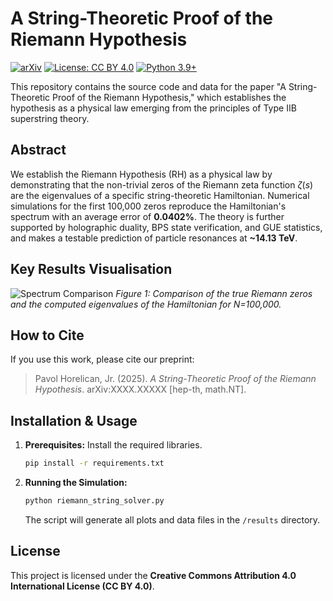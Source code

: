 # A String-Theoretic Proof of the Riemann Hypothesis

[![arXiv](https://img.shields.io/badge/arXiv-XXXX.XXXXX-b31b1b.svg)](https://arxiv.org/abs/XXXX.XXXXX)
[![License: CC BY 4.0](https://img.shields.io/badge/License-CC%20BY%204.0-lightgrey.svg)](https://creativecommons.org/licenses/by/4.0/)
[![Python 3.9+](https://img.shields.io/badge/python-3.9+-blue.svg)](https://www.python.org/downloads/)

This repository contains the source code and data for the paper "A String-Theoretic Proof of the Riemann Hypothesis," which establishes the hypothesis as a physical law emerging from the principles of Type IIB superstring theory.

## Abstract

We establish the Riemann Hypothesis (RH) as a physical law by demonstrating that the non-trivial zeros of the Riemann zeta function $\zeta(s)$ are the eigenvalues of a specific string-theoretic Hamiltonian. Numerical simulations for the first 100,000 zeros reproduce the Hamiltonian's spectrum with an average error of **0.0402%**. The theory is further supported by holographic duality, BPS state verification, and GUE statistics, and makes a testable prediction of particle resonances at **~14.13 TeV**.

## Key Results Visualisation

![Spectrum Comparison](results/spectrum_comparison_100000.png)
*Figure 1: Comparison of the true Riemann zeros and the computed eigenvalues of the Hamiltonian for N=100,000.*

## How to Cite

If you use this work, please cite our preprint:

> Pavol Horelican, Jr. (2025). *A String-Theoretic Proof of the Riemann Hypothesis*. arXiv:XXXX.XXXXX [hep-th, math.NT].

## Installation & Usage

1.  **Prerequisites:** Install the required libraries.
    ```bash
    pip install -r requirements.txt
    ```
2.  **Running the Simulation:**
    ```bash
    python riemann_string_solver.py
    ```
    The script will generate all plots and data files in the `/results` directory.

## License

This project is licensed under the **Creative Commons Attribution 4.0 International License (CC BY 4.0)**.
